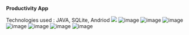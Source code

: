 <b>Productivity App</b>

Technologies used : JAVA, SQLite, Andriod
<image style="height=50px" src="![image](https://github.com/SmakshiA/timewise/assets/112183051/cccb6fa7-36bf-4aec-bc2e-0c36168e1a72)"></image>
![image](https://github.com/SmakshiA/timewise/assets/112183051/cccb6fa7-36bf-4aec-bc2e-0c36168e1a72)
![image](https://github.com/SmakshiA/timewise/assets/112183051/aef5e37f-81ed-443b-9ed2-cb1bd9f91a08)
![image](https://github.com/SmakshiA/timewise/assets/112183051/91a22627-e7a8-4d28-9819-330b0a7277a4)
![image](https://github.com/SmakshiA/timewise/assets/112183051/95389a49-8ee8-4a7b-959f-85a12a11a6e7)
![image](https://github.com/SmakshiA/timewise/assets/112183051/12e8dd8c-5f5f-41bc-9e5c-8e9b0594c416)
![image](https://github.com/SmakshiA/timewise/assets/112183051/c66baca2-2a23-4a49-811b-91b031a4e813)
![image](https://github.com/SmakshiA/timewise/assets/112183051/80569305-4718-4b76-89a0-15cdc5715810)
